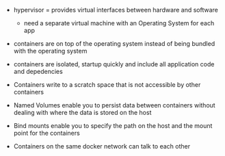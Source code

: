- hypervisor = provides virtual interfaces between hardware and software
  - need a separate virtual machine with an Operating System for each app
- containers are on top of the operating system instead of being bundled with the operating system
- containers are isolated, startup quickly and include all application code and depedencies

- Containers write to a scratch space that is not accessible by other containers 
- Named Volumes enable you to persist data between containers without dealing with where the data is stored on the host
- Bind mounts enable you to specify the path on the host and the mount point for the containers
- Containers on the same docker network can talk to each other
